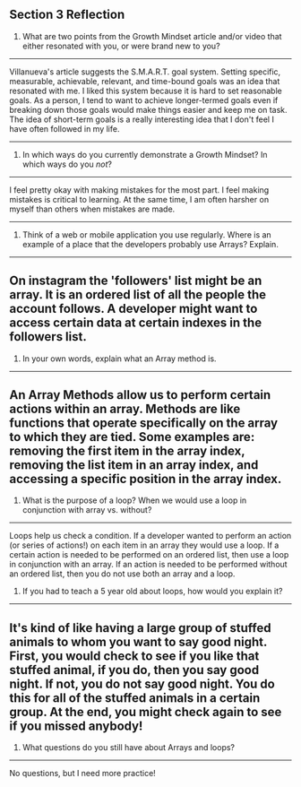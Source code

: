 ## Section 3 Reflection

1. What are two points from the Growth Mindset article and/or video that either resonated with you, or were brand new to you?
---
  Villanueva's article suggests the S.M.A.R.T. goal system. Setting specific, measurable, achievable, relevant, and time-bound goals was an idea that resonated with me. I liked this system because it is hard to set reasonable goals. As a person, I tend to want to achieve longer-termed goals even if breaking down those goals would make things easier and keep me on task. The idea of short-term goals is a really interesting idea that I don't feel I have often followed in my life.

---
1. In which ways do you currently demonstrate a Growth Mindset? In which ways do you _not_?
---
  I feel pretty okay with making mistakes for the most part. I feel making mistakes is critical to learning. At the same time, I am often harsher on myself than others when mistakes are made.

---
1. Think of a web or mobile application you use regularly. Where is an example of a place that the developers probably use Arrays? Explain.
---
On instagram the 'followers' list might be an array. It is an ordered list of all the people the account follows. A developer might want to access certain data at certain indexes in the followers list.
---

1. In your own words, explain what an Array method is.
---
  An Array Methods allow us to perform certain actions within an array. Methods are like functions that operate specifically on the array to which they are tied. Some examples are: removing the first item in the array index, removing the list item in an array index, and accessing a specific position in the array index.
---
1. What is the purpose of a loop? When we would use a loop in conjunction with array vs. without?
---
  Loops help us check a condition. If a developer wanted to perform an action (or series of actions!) on each item in an array they would use a loop. If a certain action is needed to be performed on an ordered list, then use a loop in conjunction with an array. If an action is needed to be performed without an ordered list, then you do not use both an array and a loop.

1. If you had to teach a 5 year old about loops, how would you explain it?
---
  It's kind of like having a large group of stuffed animals to whom you want to say good night. First, you would check to see if you like that stuffed animal, if you do, then you say good night. If not, you do not say good night. You do this for all of the stuffed animals in a certain group. At the end, you might check again to see if you missed anybody!
---
1. What questions do you still have about Arrays and loops?
---
  No questions, but I need more practice!
